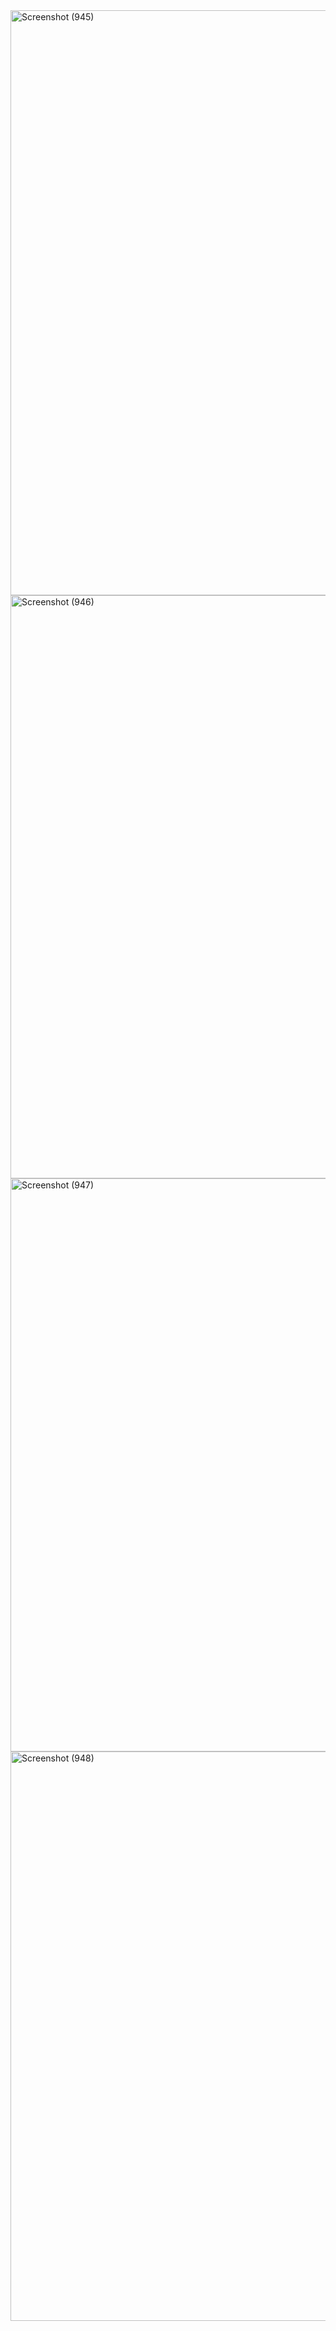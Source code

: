 <img width="1832" height="936" alt="Screenshot (945)" src="https://github.com/user-attachments/assets/ee8e8f0f-1e68-496b-9ed7-3e5cf3689c24" />


<img width="1831" height="933" alt="Screenshot (946)" src="https://github.com/user-attachments/assets/68e8618f-2219-4190-912f-3e4ae0d3d301" />


<img width="1827" height="917" alt="Screenshot (947)" src="https://github.com/user-attachments/assets/c8fbaf67-ef6a-4914-b9dd-0e36eaab4261" />


<img width="1830" height="911" alt="Screenshot (948)" src="https://github.com/user-attachments/assets/e44c9ab4-f528-4b8b-a4cd-9da8444f97c8" />
